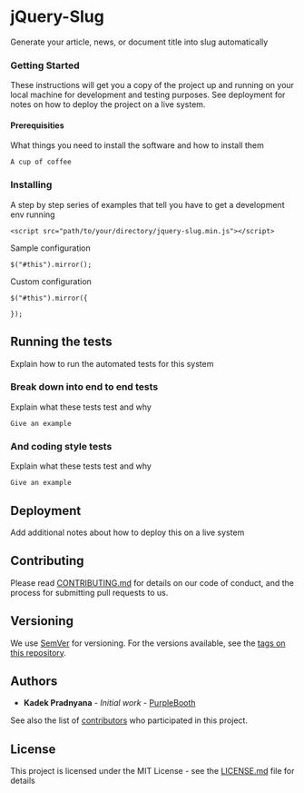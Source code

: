 # jQuery-Slug
Generate your article, news, or document title into slug automatically

### Getting Started

These instructions will get you a copy of the project up and running on your local machine for development and testing purposes. See deployment for notes on how to deploy the project on a live system.

#### Prerequisities

What things you need to install the software and how to install them

```
A cup of coffee
```

### Installing

A step by step series of examples that tell you have to get a development env running


```
<script src="path/to/your/directory/jquery-slug.min.js"></script>
```

Sample configuration

```
$("#this").mirror();
```

Custom configuration

```
$("#this").mirror({
	
});
```

## Running the tests

Explain how to run the automated tests for this system

### Break down into end to end tests

Explain what these tests test and why

```
Give an example
```

### And coding style tests

Explain what these tests test and why

```
Give an example
```

## Deployment

Add additional notes about how to deploy this on a live system

## Contributing

Please read [CONTRIBUTING.md](https://gist.github.com/PurpleBooth/b24679402957c63ec426) for details on our code of conduct, and the process for submitting pull requests to us.

## Versioning

We use [SemVer](http://semver.org/) for versioning. For the versions available, see the [tags on this repository](https://github.com/Pradnyana28/jQuery-Slug/tags). 

## Authors

* **Kadek Pradnyana** - *Initial work* - [PurpleBooth](https://github.com/Pradnyana28)

See also the list of [contributors](https://github.com/Pradnyana28/jQuery-Slug/contributors) who participated in this project.

## License

This project is licensed under the MIT License - see the [LICENSE.md](LICENSE.md) file for details

